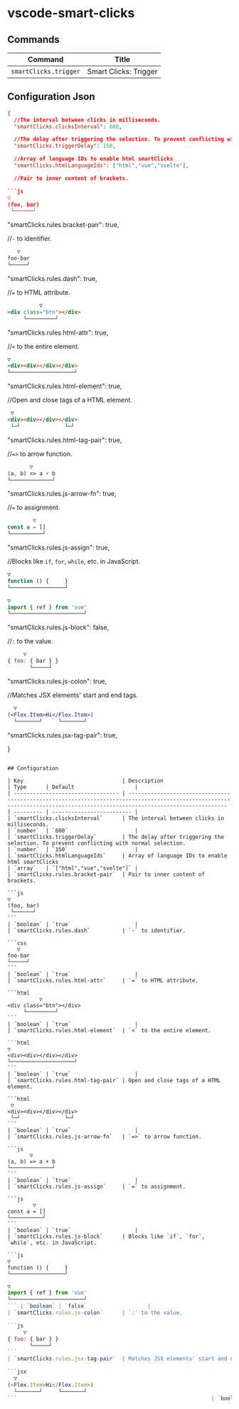 # vscode-smart-clicks

## Commands

| Command               | Title                 |
| --------------------- | --------------------- |
| `smartClicks.trigger` | Smart Clicks: Trigger |

## Configuration Json

```json
{
  //The interval between clicks in milliseconds.
  "smartClicks.clicksInterval": 600,

  //The delay after triggering the selection. To prevent conflicting with normal selection.
  "smartClicks.triggerDelay": 150,

  //Array of language IDs to enable html smartClicks
  "smartClicks.htmlLanguageIds": ["html","vue","svelte"],

  //Pair to inner content of brackets.

```js
▽
(foo, bar)
 └──────┘
```
  "smartClicks.rules.bracket-pair": true,

  //`-` to identifier.

```css
   ▽
foo-bar
└─────┘
```
  "smartClicks.rules.dash": true,

  //`=` to HTML attribute.

```html
          ▽
<div class="btn"></div>
     └─────────┘
```
  "smartClicks.rules.html-attr": true,

  //`<` to the entire element.

```html
▽
<div><div></div></div>
└────────────────────┘
```
  "smartClicks.rules.html-element": true,

  //Open and close tags of a HTML element.

```html
 ▽
<div><div></div></div>
 └─┘              └─┘
```
  "smartClicks.rules.html-tag-pair": true,

  //`=>` to arrow function.

```js
       ▽
(a, b) => a + b
└─────────────┘
```
  "smartClicks.rules.js-arrow-fn": true,

  //`=` to assignment.

```js
        ▽
const a = []
└──────────┘
```
  "smartClicks.rules.js-assign": true,

  //Blocks like `if`, `for`, `while`, etc. in JavaScript.

```js
▽
function () {     }
└─────────────────┘
```

```js
▽
import { ref } from 'vue'
└───────────────────────┘
```
  "smartClicks.rules.js-block": false,

  //`:` to the value.

```js
     ▽
{ foo: { bar } }
       └─────┘
```
  "smartClicks.rules.js-colon": true,

  //Matches JSX elements' start and end tags.

```jsx
  ▽
(<Flex.Item>Hi</Flex.Item>)
  └───────┘     └───────┘
```
  "smartClicks.rules.jsx-tag-pair": true,

}
```

## Configuration

| Key                               | Description                                                                                                                                                                 | Type      | Default                   |
| --------------------------------- | --------------------------------------------------------------------------------------------------------------------------------------------------------------------------- | --------- | ------------------------- |
| `smartClicks.clicksInterval`      | The interval between clicks in milliseconds.                                                                                                                                | `number`  | `600`                     |
| `smartClicks.triggerDelay`        | The delay after triggering the selection. To prevent conflicting with normal selection.                                                                                     | `number`  | `150`                     |
| `smartClicks.htmlLanguageIds`     | Array of language IDs to enable html smartClicks                                                                                                                            | `array`   | `["html","vue","svelte"]` |
| `smartClicks.rules.bracket-pair`  | Pair to inner content of brackets.

```js
▽
(foo, bar)
 └──────┘
```                                                                                                        | `boolean` | `true`                    |
| `smartClicks.rules.dash`          | `-` to identifier.

```css
   ▽
foo-bar
└─────┘
```                                                                                                                         | `boolean` | `true`                    |
| `smartClicks.rules.html-attr`     | `=` to HTML attribute.

```html
          ▽
<div class="btn"></div>
     └─────────┘
```                                                                                    | `boolean` | `true`                    |
| `smartClicks.rules.html-element`  | `<` to the entire element.

```html
▽
<div><div></div></div>
└────────────────────┘
```                                                                                     | `boolean` | `true`                    |
| `smartClicks.rules.html-tag-pair` | Open and close tags of a HTML element.

```html
 ▽
<div><div></div></div>
 └─┘              └─┘
```                                                                         | `boolean` | `true`                    |
| `smartClicks.rules.js-arrow-fn`   | `=>` to arrow function.

```js
       ▽
(a, b) => a + b
└─────────────┘
```                                                                                                 | `boolean` | `true`                    |
| `smartClicks.rules.js-assign`     | `=` to assignment.

```js
        ▽
const a = []
└──────────┘
```                                                                                                           | `boolean` | `true`                    |
| `smartClicks.rules.js-block`      | Blocks like `if`, `for`, `while`, etc. in JavaScript.

```js
▽
function () {     }
└─────────────────┘
```

```js
▽
import { ref } from 'vue'
└───────────────────────┘
``` | `boolean` | `false`                   |
| `smartClicks.rules.js-colon`      | `:` to the value.

```js
     ▽
{ foo: { bar } }
       └─────┘
```                                                                                                         | `boolean` | `true`                    |
| `smartClicks.rules.jsx-tag-pair`  | Matches JSX elements' start and end tags.

```jsx
  ▽
(<Flex.Item>Hi</Flex.Item>)
  └───────┘     └───────┘
```                                                             | `boolean` | `true`                    |